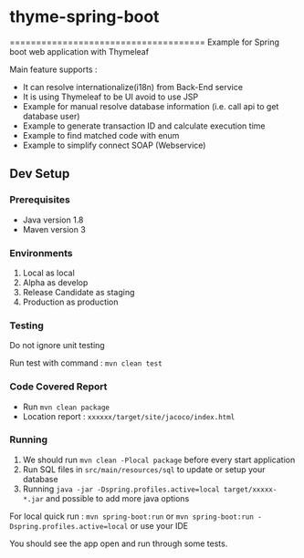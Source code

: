 # thyme-spring-boot
=====================================
Example for Spring boot web application with Thymeleaf

Main feature supports :
- It can resolve internationalize(i18n) from Back-End service
- It is using Thymeleaf to be UI avoid to use JSP
- Example for manual resolve database information (i.e. call api to get database user)
- Example to generate transaction ID and calculate execution time
- Example to find matched code with enum
- Example to simplify connect SOAP (Webservice)

Dev Setup
---------

### Prerequisites

- Java version 1.8
- Maven version 3

### Environments

1. Local as local
2. Alpha as develop
3. Release Candidate as staging
4. Production as production

### Testing
Do not ignore unit testing

Run test with command : `mvn clean test`

### Code Covered Report
- Run `mvn clean package`
- Location report : `xxxxxx/target/site/jacoco/index.html`

### Running

1. We should run `mvn clean -Plocal package` before every start application
2. Run SQL files in `src/main/resources/sql` to update or setup your database
3. Running `java -jar -Dspring.profiles.active=local target/xxxxx-*.jar` and possible to add more java options

For local quick run : `mvn spring-boot:run` or `mvn spring-boot:run -Dspring.profiles.active=local` or use your IDE

You should see the app open and run through some tests.
